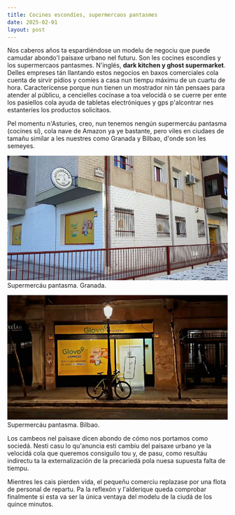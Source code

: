 ```yaml
---
title: Cocines escondíes, supermercaos pantasmes
date: 2025-02-01
layout: post
---
```


Nos caberos años ta espardiéndose un modelu de negociu que puede camudar abondo'l paisaxe urbano nel futuru. Son les cocines escondíes y los supermercaos pantasmes. N'inglés, **dark kitchen y ghost supermarket**. Delles empreses tán llantando estos negocios en baxos comerciales cola cuenta de sirvir pidíos y comíes a casa nun tiempu máximu de un cuartu de hora. Caracterícense porque nun tienen un mostrador nin tán pensaes para atender al públicu, a cencielles cocínase a toa velocidá o se cuerre per ente los pasiellos cola ayuda de tabletas electróniques y gps p'alcontrar nes estanteríes los productos solicitaos.

Pel momentu n'Asturies, creo, nun tenemos nengún supermercáu pantasma (cocines sí), cola nave de Amazon ya ye bastante, pero viles en ciudaes de tamañu similar a les nuestres como Granada y Bilbao, d'onde son les semeyes.

![Supermercáu pantasma. Granada.](/./assets/imgs/Granada.png)
Supermercáu pantasma. Granada.

![Cocina escondía. Bilbao](/./assets/imgs/Bilbao.png)
Supermercáu pantasma. Bilbao.

Los cambeos nel paisaxe dicen abondo de cómo nos portamos como sociedá. Nesti casu lo qu'anuncia esti cambiu del paisaxe urbano ye la velocidá cola que queremos consiguilo tou y, de pasu, como resultáu indirectu ta la externalización de la precariedá pola nuesa supuesta falta de tiempu. 

Mientres les cais pierden vida, el pequeñu comerciu replazase por una flota de personal de repartu. Pa la reflexón y l'alderique queda comprobar finalmente si esta va ser la única ventaya del modelu de la ciudá de los quince minutos.


